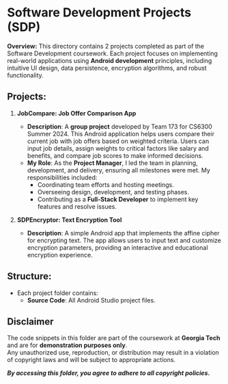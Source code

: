 # Software Development Projects (SDP)

**Overview:**
This directory contains 2 projects completed as part of the Software Development coursework. Each project focuses on implementing real-world applications using **Android development** principles, including intuitive UI design, data persistence, encryption algorithms, and robust functionality.

## Projects:

1. **JobCompare: Job Offer Comparison App**
   - **Description**: A **group project** developed by Team 173 for CS6300 Summer 2024. This Android application helps users compare their current job with job offers based on weighted criteria. Users can input job details, assign weights to critical factors like salary and benefits, and compare job scores to make informed decisions.
   - **My Role**: As the **Project Manager**, I led the team in planning, development, and delivery, ensuring all milestones were met. My responsibilities included:
     - Coordinating team efforts and hosting meetings.
     - Overseeing design, development, and testing phases.
     - Contributing as a **Full-Stack Developer** to implement key features and resolve issues.

2. **SDPEncryptor: Text Encryption Tool**
   - **Description**: A simple Android app that implements the affine cipher for encrypting text. The app allows users to input text and customize encryption parameters, providing an interactive and educational encryption experience.

## Structure:
- Each project folder contains:
  - **Source Code**: All Android Studio project files.

## Disclaimer
The code snippets in this folder are part of the coursework at **Georgia Tech** and are for **demonstration purposes only**.  
Any unauthorized use, reproduction, or distribution may result in a violation of copyright laws and will be subject to appropriate actions.

_**By accessing this folder, you agree to adhere to all copyright policies.**_
